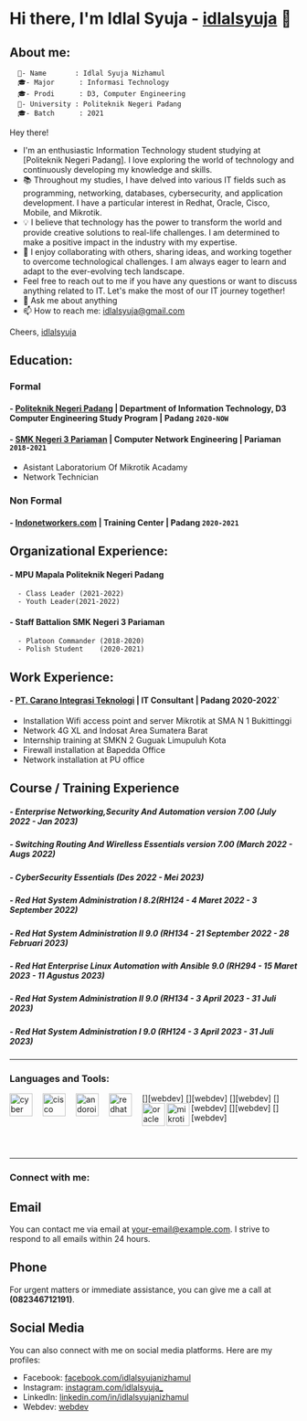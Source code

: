 # Hi there, I'm Idlal Syuja - [idlalsyuja](https://www.youtube.com/channel/UC22xix7qvwpYWnSQ5QEYtAQ) 👋
## About me:
      👋- Name       : Idlal Syuja Nizhamul
      🎓- Major      : Informasi Technology
      🎓- Prodi      : D3, Computer Engineering
      🏫- University : Politeknik Negeri Padang 
      🎓- Batch      : 2021
Hey there!
- I'm an enthusiastic Information Technology student studying at [Politeknik Negeri Padang]. I love exploring the world of technology and continuously developing my knowledge and skills.
- 📚 Throughout my studies, I have delved into various IT fields such as programming, networking, databases, cybersecurity, and application development. I have a particular interest in Redhat, Oracle, Cisco, Mobile, and Mikrotik.
- 💡 I believe that technology has the power to transform the world and provide creative solutions to real-life challenges. I am determined to make a positive impact in the industry with my expertise.
- 🤝 I enjoy collaborating with others, sharing ideas, and working together to overcome technological challenges. I am always eager to learn and adapt to the ever-evolving tech landscape.
- Feel free to reach out to me if you have any questions or want to discuss anything related to IT. Let's make the most of our IT journey together!
- 💬 Ask me about anything
- 📫 How to reach me: idlalsyuja@gmail.com

Cheers,
[idlalsyuja](https://github.com/idlalsyuja/)

## Education:
### Formal
#### - [Politeknik Negeri Padang](https://www.pnp.ac.id/) | Department of Information Technology, D3 Computer Engineering Study Program | Padang `2020-NOW`
#### - [SMK Negeri 3 Pariaman](https://www.smkn3-pariaman.sch.id/) | Computer Network Engineering | Pariaman `2018-2021`
   - Asistant Laboratorium Of Mikrotik Acadamy
   - Network Technician
### Non Formal
#### - [Indonetworkers.com](https://indonetworkers.com/) | Training Center | Padang `2020-2021`

## Organizational Experience:
#### - MPU Mapala Politeknik Negeri Padang 
      - Class Leader (2021-2022)
      - Youth Leader(2021-2022) 
#### - Staff Battalion SMK Negeri 3 Pariaman
      - Platoon Commander (2018-2020)
      - Polish Student    (2020-2021)

## Work Experience:
#### - [PT. Carano Integrasi Teknologi](http://cit.co.id/) | IT Consultant | Padang 2020-2022`
   - Installation Wifi access point and server Mikrotik at SMA N 1 Bukittinggi
   - Network 4G XL and Indosat Area Sumatera Barat
   - Internship training at SMKN 2 Guguak Limupuluh Kota
   - Firewall installation at Bapedda Office
   - Network installation at PU office
     
## Course / Training Experience
##### - Enterprise Networking,Security And Automation version 7.00 (July 2022 - Jan 2023)
##### - Switching Routing And Wirelless Essentials version 7.00 (March 2022 - Augs 2022)
##### - CyberSecurity Essentials (Des 2022 - Mei 2023)
##### - Red Hat System Administration I 8.2(RH124 - 4 Maret 2022 - 3 September 2022)
##### - Red Hat System Administration II 9.0 (RH134 - 21 September 2022 - 28 Februari 2023)
##### - Red Hat Enterprise Linux Automation with Ansible 9.0 (RH294 - 15 Maret 2023 - 11 Agustus 2023)
##### - Red Hat System Administration II 9.0 (RH134 - 3 April 2023 - 31 Juli 2023)
##### - Red Hat System Administration I 9.0 (RH124 - 3 April 2023 - 31 Juli 2023)

---
### Languages and Tools:

[<img align="left" alt="cyber" width="40px" src="https://cuongquach.com/wp-content/uploads/2017/06/dvwa-logo-2.png" style="padding-right:15px;" />][webdev]
[<img align="left" alt="cisco" width="40px" src="https://th.bing.com/th/id/R.e5eae4ae69e73f2eb848492b61f7c981?rik=gFF2RqCWd29iSw&riu=http%3a%2f%2f1000logos.net%2fwp-content%2fuploads%2f2016%2f11%2fCisco-logo.png&ehk=amjKwJX%2b3s9CVWoTkm%2fC8%2fqvlMChVLlDUH6S36sp9yE%3d&risl=&pid=ImgRaw&r=0" style="padding-right:15px;" />][webdev]
[<img align="left" alt="andoroid" width="40px" src="https://desarrollador-android.com/wp-content/uploads/2015/03/android_studio_logo.png" style="padding-right:15px;" />][webdev]
[<img align="left" alt="redhat" width="40px" src="https://th.bing.com/th/id/OIP.oNqFfD8TdCOWi4ccOGZzNwHaBv?pid=ImgDet&rs=1" style="padding-right:15px;" />][webdev]
[<img align="left" alt="oracle" width="40px" src="https://th.bing.com/th/id/OIP.FOWNaCKbxoep9X1jgWih4QHaC4?pid=ImgDet&rs=1" />][webdev]
[<img align="left" alt="mikrotik" width="40px" src="https://th.bing.com/th/id/OIP.0vssZ0ehhgwLvcwnD_TyngHaB-?pid=ImgDet&rs=1" />][webdev]

<br />
<br />

---
### Connect with me:
## Email
You can contact me via email at [your-email@example.com](mailto:idlalsyuja@gmail.com). I strive to respond to all emails within 24 hours.
## Phone
For urgent matters or immediate assistance, you can give me a call at **(082346712191)**.
## Social Media
You can also connect with me on social media platforms. Here are my profiles:
- Facebook: [facebook.com/idlalsyujanizhamul](https://facebook.com/idlalsyujanizhamul)
- Instagram: [instagram.com/idlalsyuja_](https://instagram.com/idlalsyuja_)
- LinkedIn: [linkedin.com/in/idlalsyujanizhamul](https://linkedin.com/in/idlalsyujanizhamul)
- Webdev: [webdev](https://github.com/idlalsyuja)
